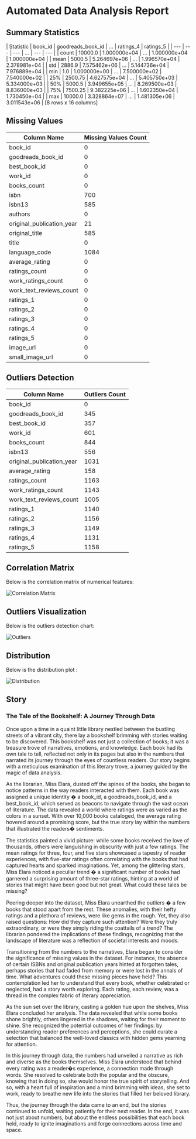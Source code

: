 # Automated Data Analysis Report

## Summary Statistics

| Statistic | book_id | goodreads_book_id | ... | ratings_4 | ratings_5 |
| --- | --- | --- | ... | --- | --- |
| count | 10000.0 | 1.000000e+04 | ... | 1.000000e+04 | 1.000000e+04 |
| mean | 5000.5 | 5.264697e+06 | ... | 1.996570e+04 | 2.378981e+04 |
| std | 2886.9 | 7.575462e+06 | ... | 5.144736e+04 | 7.976889e+04 |
| min | 1.0 | 1.000000e+00 | ... | 7.500000e+02 | 7.540000e+02 |
| 25% | 2500.75 | 4.627575e+04 | ... | 5.405750e+03 | 5.334000e+03 |
| 50% | 5000.5 | 3.949655e+05 | ... | 8.269500e+03 | 8.836000e+03 |
| 75% | 7500.25 | 9.382225e+06 | ... | 1.602350e+04 | 1.730450e+04 |
| max | 10000.0 | 3.328864e+07 | ... | 1.481305e+06 | 3.011543e+06 |
[8 rows x 16 columns]

## Missing Values

| Column Name | Missing Values Count |
| --- | --- |
| book_id | 0 |
| goodreads_book_id | 0 |
| best_book_id | 0 |
| work_id | 0 |
| books_count | 0 |
| isbn | 700 |
| isbn13 | 585 |
| authors | 0 |
| original_publication_year | 21 |
| original_title | 585 |
| title | 0 |
| language_code | 1084 |
| average_rating | 0 |
| ratings_count | 0 |
| work_ratings_count | 0 |
| work_text_reviews_count | 0 |
| ratings_1 | 0 |
| ratings_2 | 0 |
| ratings_3 | 0 |
| ratings_4 | 0 |
| ratings_5 | 0 |
| image_url | 0 |
| small_image_url | 0 |

## Outliers Detection

| Column Name | Outliers Count |
| --- | --- |
| book_id | 0 |
| goodreads_book_id | 345 |
| best_book_id | 357 |
| work_id | 601 |
| books_count | 844 |
| isbn13 | 556 |
| original_publication_year | 1031 |
| average_rating | 158 |
| ratings_count | 1163 |
| work_ratings_count | 1143 |
| work_text_reviews_count | 1005 |
| ratings_1 | 1140 |
| ratings_2 | 1156 |
| ratings_3 | 1149 |
| ratings_4 | 1131 |
| ratings_5 | 1158 |

## Correlation Matrix
Below is the correlation matrix of numerical features:

![Correlation Matrix](correlation_matrix.png)

## Outliers Visualization
Below is the outliers detection chart:

![Outliers](outliers.png)
## Distribution
Below is the distribution plot :

![Distribution](distribution_.png)
## Story
### The Tale of the Bookshelf: A Journey Through Data

Once upon a time in a quaint little library nestled between the bustling streets of a vibrant city, there lay a bookshelf brimming with stories waiting to be discovered. This bookshelf was not just a collection of books; it was a treasure trove of narratives, emotions, and knowledge. Each book had its own tale to tell, reflected not only in its pages but also in the numbers that narrated its journey through the eyes of countless readers. Our story begins with a meticulous examination of this literary trove, a journey guided by the magic of data analysis.

As the librarian, Miss Elara, dusted off the spines of the books, she began to notice patterns in the way readers interacted with them. Each book was assigned a unique identity � a book_id, a goodreads_book_id, and a best_book_id, which served as beacons to navigate through the vast ocean of literature. The data revealed a world where ratings were as varied as the colors in a sunset. With over 10,000 books cataloged, the average rating hovered around a promising score, but the true story lay within the numbers that illustrated the readers� sentiments. 

The statistics painted a vivid picture: while some books received the love of thousands, others were languishing in obscurity with just a few ratings. The mean ratings for three, four, and five stars showcased a tapestry of reader experiences, with five-star ratings often correlating with the books that had captured hearts and sparked imaginations. Yet, among the glittering stars, Miss Elara noticed a peculiar trend � a significant number of books had garnered a surprising amount of three-star ratings, hinting at a world of stories that might have been good but not great. What could these tales be missing? 

Peering deeper into the dataset, Miss Elara unearthed the outliers � a few books that stood apart from the rest. These anomalies, with their hefty ratings and a plethora of reviews, were like gems in the rough. Yet, they also raised questions: How did they capture such attention? Were they truly extraordinary, or were they simply riding the coattails of a trend? The librarian pondered the implications of these findings, recognizing that the landscape of literature was a reflection of societal interests and moods. 

Transitioning from the numbers to the narratives, Elara began to consider the significance of missing values in the dataset. For instance, the absence of certain ISBNs and original publication years hinted at forgotten tales, perhaps stories that had faded from memory or were lost in the annals of time. What adventures could these missing pieces have held? This contemplation led her to understand that every book, whether celebrated or neglected, had a story worth exploring. Each rating, each review, was a thread in the complex fabric of literary appreciation.

As the sun set over the library, casting a golden hue upon the shelves, Miss Elara concluded her analysis. The data revealed that while some books shone brightly, others lingered in the shadows, waiting for their moment to shine. She recognized the potential outcomes of her findings: by understanding reader preferences and perceptions, she could curate a selection that balanced the well-loved classics with hidden gems yearning for attention. 

In this journey through data, the numbers had unveiled a narrative as rich and diverse as the books themselves. Miss Elara understood that behind every rating was a reader�s experience, a connection made through words. She resolved to celebrate both the popular and the obscure, knowing that in doing so, she would honor the true spirit of storytelling. And so, with a heart full of inspiration and a mind brimming with ideas, she set to work, ready to breathe new life into the stories that filled her beloved library. 

Thus, the journey through the data came to an end, but the stories continued to unfold, waiting patiently for their next reader. In the end, it was not just about numbers, but about the endless possibilities that each book held, ready to ignite imaginations and forge connections across time and space.
